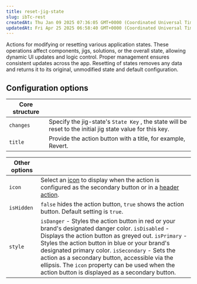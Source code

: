 ```yaml
---
title: reset-jig-state
slug: ibTc-rest
createdAt: Thu Jan 09 2025 07:36:05 GMT+0000 (Coordinated Universal Time)
updatedAt: Fri Apr 25 2025 06:58:40 GMT+0000 (Coordinated Universal Time)
---
```


Actions for modifying or resetting various application states. These operations affect components, jigs, solutions, or the overall state, allowing dynamic UI updates and logic control. Proper management ensures consistent updates across the app. Resetting of states removes any data and returns it to its original, unmodified state and default configuration.

## Configuration options

| **Core structure** |                                                                                                            |
| ------------------ | ---------------------------------------------------------------------------------------------------------- |
| `changes`          | Specify the jig-state's `State Key` , the state will be reset to the initial jig state value for this key. |
| `title`            | Provide the action button with a title, for example, Revert.                                               |

| **Other options** |                                                                                                                                                                                                                                                                                                                                                                                                                                    |
| ----------------- | ---------------------------------------------------------------------------------------------------------------------------------------------------------------------------------------------------------------------------------------------------------------------------------------------------------------------------------------------------------------------------------------------------------------------------------- |
| `icon`            | Select an [icon](https://docs.jigx.com/jigx-icons) to display when the action is configured as the secondary button or in a [header action](./../Components/jig-header.md).                                                                                                                                                                                                                                                        |
| `isHidden`        | `false` hides the action button, `true` shows the action button. Default setting is `true`.                                                                                                                                                                                                                                                                                                                                        |
| `style`           | `isDanger` - Styles the action button in red or your brand's designated danger color.&#xA;`isDisabled` - Displays the action button as greyed out.&#xA;`isPrimary` - Styles the action button in blue or your brand's designated primary color.&#xA;`isSecondary` - Sets the action as a secondary button, accessible via the ellipsis. The `icon` property can be used when the action button is displayed as a secondary button. |
